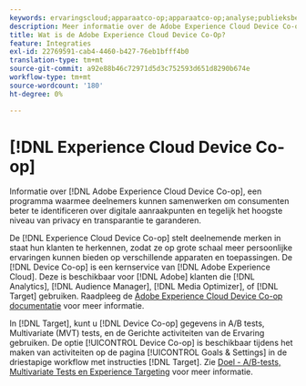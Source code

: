 ```yaml
---
keywords: ervaringscloud;apparaatco-op;apparaatco-op;analyse;publieksbeheer;am;media optimizer;apparaatgrafiek
description: Meer informatie over de Adobe Experience Cloud Device Co-op. Samen werken aan een betere identificatie van consumenten op digitale aanraakpunten, waarbij de privacy en transparantie worden gewaarborgd.
title: Wat is de Adobe Experience Cloud Device Co-Op?
feature: Integraties
exl-id: 22769591-cab4-4460-b427-76eb1bfff4b0
translation-type: tm+mt
source-git-commit: a92e88b46c72971d5d3c752593d651d8290b674e
workflow-type: tm+mt
source-wordcount: '180'
ht-degree: 0%

---
```


# [!DNL Experience Cloud Device Co-op]

Informatie over [!DNL Adobe Experience Cloud Device Co-op], een programma waarmee deelnemers kunnen samenwerken om consumenten beter te identificeren over digitale aanraakpunten en tegelijk het hoogste niveau van privacy en transparantie te garanderen.

De [!DNL Experience Cloud Device Co-op] stelt deelnemende merken in staat hun klanten te herkennen, zodat ze op grote schaal meer persoonlijke ervaringen kunnen bieden op verschillende apparaten en toepassingen. De [!DNL Device Co-op] is een kernservice van [!DNL Adobe Experience Cloud]. Deze is beschikbaar voor [!DNL Adobe] klanten die [!DNL Analytics], [!DNL Audience Manager], [!DNL Media Optimizer], of [!DNL Target] gebruiken. Raadpleeg de [Adobe Experience Cloud Device Co-op documentatie](https://experienceleague.adobe.com/docs/device-co-op/using/home.html) voor meer informatie.

In [!DNL Target], kunt u [!DNL Device Co-op] gegevens in A/B tests, Multivariate (MVT) tests, en de Gerichte activiteiten van de Ervaring gebruiken. De optie [!UICONTROL Device Co-op] is beschikbaar tijdens het maken van activiteiten op de pagina [!UICONTROL Goals & Settings] in de driestapige workflow met instructies [!DNL Target]. Zie [Doel - A/B-tests, Multivariate Tests en Experience Targeting](https://experienceleague.adobe.com/docs/device-co-op/using/data/target.html) voor meer informatie.
